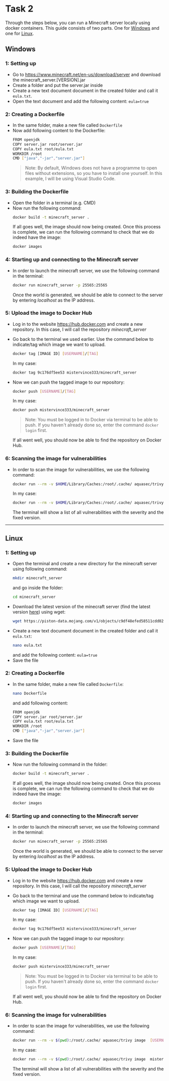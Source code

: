 # **Task 2**
Through the steps below, you can run a Minecraft server locally using docker containers.
This guide consists of two parts. One for [Windows](#windows) and one for [Linux](#linux).

## **Windows**

### 1: Setting up
-   Go to https://www.minecraft.net/en-us/download/server and download the minecraft_server.[VERSION].jar
-   Create a folder and put the server.jar inside
-   Create a new text document document in the created folder and call it `eula.txt`.
-   Open the text document and add the following content: `eula=true`

### 2: Creating a Dockerfile
-   In the same folder, make a new file called `Dockerfile`
-   Now add following content to the Dockerfile:
    ```sh
	FROM openjdk
	COPY server.jar root/server.jar
	COPY eula.txt root/eula.txt
	WORKDIR /root
	CMD ["java","-jar","server.jar"]
    ```
    > Note: By default, Windows does not have a programme to open files without extensions, so you have to install one yourself.
    In this example, I will be using Visual Studio Code.
    
### 3: Building the Dockerfile
-   Open the folder in a terminal (e.g. CMD)
-   Now run the following command:
    ```sh
	docker build -t minecraft_server .
    ```
    If all goes well, the image should now being created. Once this process is complete, we can run the following command to check that we do indeed have the image:
    ```sh
	docker images
    ```
### 4: Starting up and connecting to the Minecraft server
-   In order to launch the minecraft server, we use the following command in the terminal:
    ```sh
	docker run minecraft_server -p 25565:25565 
    ```
    Once the world is generated, we should be able to connect to the server by entering _localhost_ as the IP address.
### 5: Upload the image to Docker Hub
-   Log in to the website https://hub.docker.com and create a new repository. In this case, I will call the repository _minecraft_server_
-   Go back to the terminal we used earlier. Use the command below to indicate/tag which image we want to upload.
    ```sh
	docker tag [IMAGE ID] [USERNAME]/[TAG]
	```
	In my case:
    ```sh
	docker tag 9c176df5ee53 mistervince333/minecraft_server
	```
-   Now we can push the tagged image to our repository:
    ```sh
	docker push [USERNAME]/[TAG]
	```
	In my case:
    ```sh
	docker push mistervince333/minecraft_server
	```
	> Note: You must be logged in to Docker via terminal to be able to push. If you haven't already done so, enter the command ```docker login``` first.
	
	If all went well, you should now be able to find the repository on Docker Hub.
### 6: Scanning the image for vulnerabilities
-   In order to scan the image for vulnerabilities, we use the following command:
	```sh
	docker run --rm -v $HOME/Library/Caches:/root/.cache/ aquasec/trivy image [USERNAME]/[TAG]
	```
	In my case:
	```sh
	docker run --rm -v $HOME/Library/Caches:/root/.cache/ aquasec/trivy image mistervince333/minecraft_server
	```
	The terminal will show a list of all vulnerabilities with the severity and the fixed version.
___
## **Linux**

### 1: Setting up
-   Open the terminal and create a new directory for the minecraft server using following command:
    ```sh
	mkdir minecraft_server
    ```
    and go inside the folder:
    ```sh
	cd minecraft_server
    ```
-   Download the latest version of the minecraft server (find the latest version [here](//www.minecraft.net/en-us/download/server)) using wget:
    ```sh
	wget https://piston-data.mojang.com/v1/objects/c9df48efed58511cdd0213c56b9013a7b5c9ac1f/server.jar
    ```
-   Create a new text document document in the created folder and call it `eula.txt`:
    ```sh
	nano eula.txt
    ```
    and add the following content: `eula=true`
-   Save the file

### 2: Creating a Dockerfile
-   In the same folder, make a new file called `Dockerfile`:
    ```sh
	nano Dockerfile
    ```
    and add following content:
    ```sh
	FROM openjdk
	COPY server.jar root/server.jar
	COPY eula.txt root/eula.txt
	WORKDIR /root
	CMD ["java","-jar","server.jar"]
    ```
- Save the file
    
### 3: Building the Dockerfile
-   Now run the following command in the folder:
    ```sh
	docker build -t minecraft_server .
    ```
    If all goes well, the image should now being created. Once this process is complete, we can run the following command to check that we do indeed have the image:
    ```sh
	docker images
    ```
### 4: Starting up and connecting to the Minecraft server
-   In order to launch the minecraft server, we use the following command in the terminal:
    ```sh
	docker run minecraft_server -p 25565:25565 
    ```
    Once the world is generated, we should be able to connect to the server by entering _localhost_ as the IP address.
    
### 5: Upload the image to Docker Hub
-   Log in to the website https://hub.docker.com and create a new repository. In this case, I will call the repository _minecraft_server_
-   Go back to the terminal and use the command below to indicate/tag which image we want to upload.
    ```sh
	docker tag [IMAGE ID] [USERNAME]/[TAG]
	```
	In my case:
    ```sh
	docker tag 9c176df5ee53 mistervince333/minecraft_server
	```
-   Now we can push the tagged image to our repository:
    ```sh
	docker push [USERNAME]/[TAG]
	```
	In my case:
    ```sh
	docker push mistervince333/minecraft_server
	```
	> Note: You must be logged in to Docker via terminal to be able to push. If you haven't already done so, enter the command ```docker login``` first.
	
	If all went well, you should now be able to find the repository on Docker Hub.
### 6: Scanning the image for vulnerabilities
-   In order to scan the image for vulnerabilities, we use the following command:
	```sh
	docker run --rm -v $(pwd):/root/.cache/ aquasec/trivy image  [USERNAME]/[TAG]
	```
	In my case:
	```sh
	docker run --rm -v $(pwd):/root/.cache/ aquasec/trivy image  mistervince333/minecraft_server
	```
	The terminal will show a list of all vulnerabilities with the severity and the fixed version.